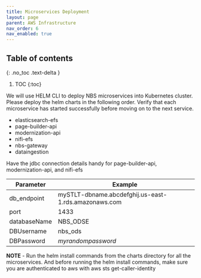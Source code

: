 ```yaml
---
title: Microservices Deployment
layout: page
parent: AWS Infrastructure
nav_order: 6
nav_enabled: true
---
```


## Table of contents
{: .no_toc .text-delta }

1. TOC
{:toc}

We will use HELM CLI to deploy NBS microservices into Kubernetes cluster. Please deploy the helm charts in the following order. Verify that each microservice has started successfully before moving on to the next service.
- elasticsearch-efs
- page-builder-api
- modernization-api
- nifi-efs
- nbs-gateway
- dataingestion

Have the jdbc connection details handy for page-builder-api, modernization-api, and nifi-efs

| Parameter     | Example                                                       |
|---------------|----------------------------------------------------------------|
| db_endpoint   | mySTLT-dbname.abcdefghij.us-east-1.rds.amazonaws.com          |
| port          | 1433                                                           |
| databaseName  | NBS_ODSE                                                       |
| DBUsername    | nbs_ods                                                        |
| DBPassword    | *myrandompassword*                                             |

**NOTE** - Run the helm install commands from the charts directory for all the microservices. And before running the helm install commands, make sure you are authenticated to aws with aws sts get-caller-identity
